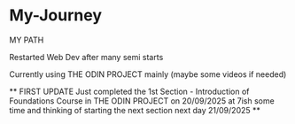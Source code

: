 # My-Journey
MY PATH

Restarted Web Dev after many semi starts

Currently using THE ODIN PROJECT mainly (maybe some videos if needed)

** FIRST UPDATE
Just completed the 1st Section - Introduction of Foundations Course in THE ODIN PROJECT on 20/09/2025 at 7ish some time and thinking of starting the next section next day 21/09/2025 **
